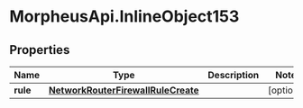 # MorpheusApi.InlineObject153

## Properties

Name | Type | Description | Notes
------------ | ------------- | ------------- | -------------
**rule** | [**NetworkRouterFirewallRuleCreate**](NetworkRouterFirewallRuleCreate.md) |  | [optional] 


